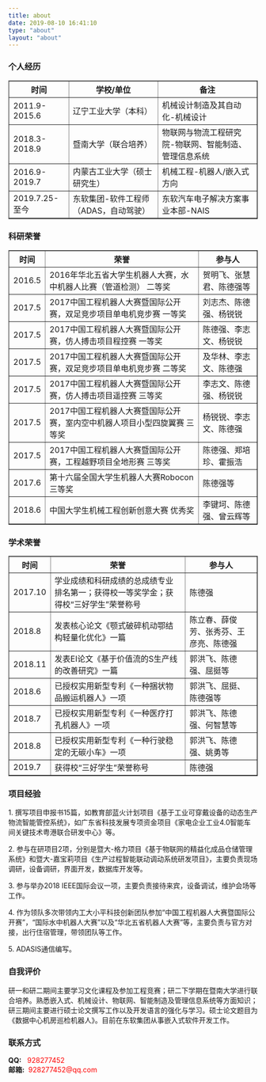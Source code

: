 ```yaml
---
title: about
date: 2019-08-10 16:41:10
type: "about"
layout: "about"
---
```



<h3>个人经历</h3>
<table border="1" >
  <tr >
    <th>时间</th>
    <th>学校/单位</th>
    <th>备注</th>
  </tr>
<tr>
    <td>2011.9-2015.6</td>
    <td>辽宁工业大学（本科）</td>
    <td>机械设计制造及其自动化-机械设计</td>
  </tr>
<tr>
    <td>2018.3-2018.9</td>
    <td>暨南大学（联合培养）</td>
    <td>物联网与物流工程研究院-物联网、智能制造、管理信息系统</td>
  </tr>
<tr>
    <td>2016.9-2019.7</td>
    <td>内蒙古工业大学（硕士研究生）</td>
    <td>机械工程-机器人/嵌入式方向</td>
  </tr>
<tr>
    <td>2019.7.25-至今</td>
    <td>东软集团-软件工程师（ADAS，自动驾驶）</td>
    <td>东软汽车电子解决方案事业本部-NAIS</td>
  </tr>
</table>





<h3>科研荣誉</h3>
<table border="1" >
  <tr >
    <th>时间</th>
    <th>荣誉</th>
    <th>参与人</th>
  </tr>
  <tr>
    <td>2016.5</td>
    <td>2016年华北五省大学生机器人大赛，水中机器人比赛（管道检测）          二等奖</td>
    <td>贺明飞、张慧君、陈德强等</td>   
  </tr>
  <tr>
    <td>2017.5</td>
    <td>2017中国工程机器人大赛暨国际公开赛，双足竞步项目单电机竞步赛        一等奖</td>
    <td>刘志杰、陈德强、杨锐锐</td>
  </tr>
  <tr>
    <td>2017.5</td>
    <td>2017中国工程机器人大赛暨国际公开赛，仿人搏击项目程控赛              一等奖</td>
    <td>陈德强、李志文、杨锐锐</td>
  </tr>
  <tr>
    <td>2017.5</td>
    <td>2017中国工程机器人大赛暨国际公开赛，双足竞步项目单电机竞步赛        二等奖</td>
    <td>及华林、李志文、陈德强</td>
  </tr>
  <tr>
    <td>2017.5</td>
    <td>2017中国工程机器人大赛暨国际公开赛，仿人搏击项目遥控赛              三等奖</td>
    <td>李志文、陈德强、杨锐锐</td>
  </tr>
  <tr>
    <td>2017.5</td>
    <td>2017中国工程机器人大赛暨国际公开赛，室内空中机器人项目小型四旋翼赛  三等奖</td>
    <td>杨锐锐、李志文、陈德强</td>
  </tr>
  <tr>
    <td>2017.5</td>
    <td>2017中国工程机器人大赛暨国际公开赛，工程越野项目全地形赛            三等奖</td>
    <td>陈德强、郑培珍、霍振浩</td>
  </tr>
  <tr>
    <td>2017.6</td>
    <td>第十六届全国大学生机器人大赛Robocon                                三等奖</td>
    <td>陈德强等</td>
  </tr>
  <tr>
    <td>2018.6</td>
    <td>中国大学生机械工程创新创意大赛                                       优秀奖</td>
    <td>李键坷、陈德强、曾云辉等</td>
  </tr>
</table>

<h3>学术荣誉</h3>

<table border="1" >
  <tr >
    <th>时间</th>
    <th>荣誉</th>
    <th>参与人</th>
  </tr>
  <tr>
    <td>2017.10</td>
    <td>学业成绩和科研成绩的总成绩专业排名第一；获得校一等奖学金；获得校“三好学生”荣誉称号</td>
    <td>陈德强</td>
  </tr>
  <tr>
    <td>2018.8</td>
    <td>发表核心论文《颚式破碎机动鄂结构轻量化优化》一篇</td>
    <td>陈立春、薛俊芳、张秀芬、王彦亮、陈德强</td>
  </tr>
  <tr>
    <td>2018.11</td>
    <td>发表EI论文《基于价值流的S生产线的改善研究》一篇</td>
    <td>郭洪飞、陈德强、屈挺等</td>
  </tr>
   <tr>
    <td>2018.6</td>
    <td>已授权实用新型专利《一种捆状物品搬运机器人》一项</td>
    <td>郭洪飞、屈挺、陈德强等</td>
  </tr> 
     <tr>
    <td>2018.7</td>
    <td>已授权实用新型专利《一种医疗打孔机器人》一项</td>
    <td>郭洪飞、陈德强、何智慧等</td>
  </tr> 
   <tr>
    <td>2018.8</td>
    <td>已授权实用新型专利《一种行驶稳定的无碳小车》一项</td>
    <td>郭洪飞、陈德强、姚勇等</td>
  </tr> 
     <tr>
    <td>2019.7</td>
    <td>获得校“三好学生”荣誉称号</td>
    <td>陈德强</td>
  </tr> 
</table>

<h3>项目经验</h3>
<p>1. 撰写项目申报书15篇，如教育部蓝火计划项目《基于工业可穿戴设备的动态生产物流智能管控系统》，如广东省科技发展专项资金项目《家电企业工业4.0智能车间关键技术粤港联合研发中心》等。</p>
<p>2. 参与在研项目2项，分别是暨大-格力项目《基于物联网的精益化成品仓储管理系统》和暨大-嘉宝莉项目《生产过程智能联动调动系统研发项目》，主要负责现场调研，设备调研，界面开发，数据库开发等。</p>
<p>3. 参与举办2018 IEEE国际会议一项，主要负责接待来宾，设备调试，维护会场等工作。</p>
<p>4. 作为领队多次带领内工大小平科技创新团队参加“中国工程机器人大赛暨国际公开赛”，“国际水中机器人大赛”以及“华北五省机器人大赛”等，主要负责与官方对接，出行住宿管理，带领团队等工作。</p>
<p>5. ADASIS通信编写。</p>

<h3>自我评价</h3>
<p>研一和研二期间主要学习文化课程及参加工程竞赛；研二下学期在暨南大学进行联合培养。熟悉嵌入式、机械设计、物联网、智能制造及管理信息系统等方面知识；研三期间主要进行硕士论文撰写工作以及开发语言的强化与学习。硕士论文题目为《数据中心机房巡检机器人》。目前在东软集团从事嵌入式软件开发工作。</p>

<h3>联系方式</h3>
<strong>QQ:</strong>&nbsp&nbsp <font color="#FF0000">928277452</font> 
</br>
<strong>邮箱:</strong>&nbsp&nbsp<font color="#FF0000">928277452@qq.com</font> 




